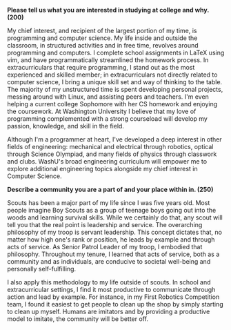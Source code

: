 **Please tell us what you are interested in studying at college and why.
(200)**

My chief interest, and recipient of the largest portion of my time, is
programming and computer science. My life inside and outside the classroom, in
structured activities and in free time, revolves around programming and
computers. I complete school assignments in LaTeX using vim, and have
programmatically streamlined the homework process. In extracurriculars that
require programming, I stand out as the most experienced and skilled member; in
extracurriculars not directly related to computer science, I bring a unique
skill set and way of thinking to the table. The majority of my unstructured
time is spent developing personal projects, messing around with Linux, and
assisting peers and teachers. I'm even helping a current college Sophomore with
her CS homework and enjoying the coursework. At Washington University I believe
that my love of programming complemented with a strong courseload will develop
my passion, knowledge, and skill in the field.

Although I'm a programmer at heart, I've developed a deep interest in other
fields of engineering: mechanical and electrical through robotics, optical
through Science Olympiad, and many fields of physics through classwork and
clubs. WashU's broad engineering curriculum will empower me to explore
additional engineering topics alongside my chief interest in Computer Science.

**Describe a community you are a part of and your place within in. (250)**

Scouts has been a major part of my life since I was five years old. Most people
imagine Boy Scouts as a group of teenage boys going out into the woods and
learning survival skills. While we certainly do that, any scout will tell you
that the real point is leadership and service. The overarching philosophy of my
troop is servant leadership. This concept dictates that, no matter how high
one's rank or position, he leads by example and through acts of service. As
Senior Patrol Leader of my troop, I embodied that philosophy. Throughout my
tenure, I learned that acts of service, both as a community and as individuals,
are conducive to societal well-being and personally self-fulfilling.

I also apply this methodology to my life outside of scouts. In school and
extracurricular settings, I find it most productive to communicate through
action and lead by example. For instance, in my First Robotics Competition
team, I found it easiest to get people to clean up the shop by simply starting
to clean up myself. Humans are imitators and by providing a productive model to
imitate, the community will be better off.

